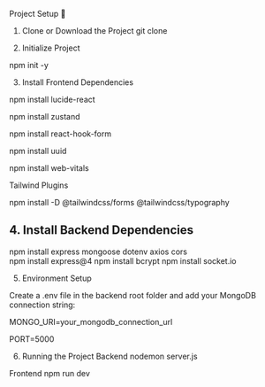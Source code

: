 Project Setup 🚀
1. Clone or Download the Project
git clone <your-repo-url> 



2. Initialize Project
 
  npm init -y

3. Install Frontend Dependencies
 
  npm install lucide-react
 
  npm install zustand
 
  npm install react-hook-form
 
  npm install uuid
 
  npm install web-vitals

Tailwind Plugins
 
  npm install -D @tailwindcss/forms @tailwindcss/typography

## 4. Install Backend Dependencies

  npm install express mongoose dotenv axios cors  
  npm install express@4 
  npm install bcrypt 
  npm install socket.io 

5. Environment Setup

Create a .env file in the backend root folder and add your MongoDB connection string:

MONGO_URI=your_mongodb_connection_url
 
 PORT=5000

6. Running the Project
Backend
nodemon server.js

Frontend
npm run dev
